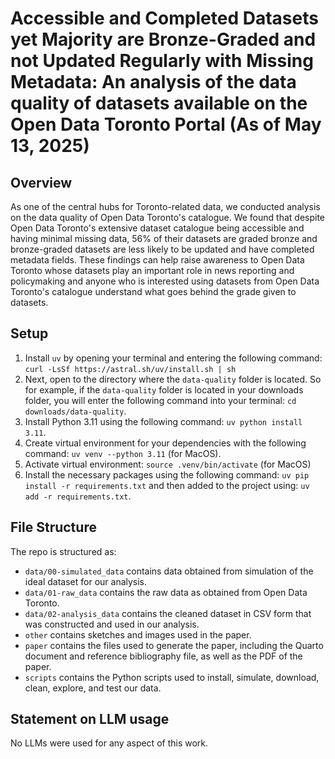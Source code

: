 # Accessible and Completed Datasets yet Majority are Bronze-Graded and not Updated Regularly with Missing Metadata: An analysis of the data quality of datasets available on the Open Data Toronto Portal (As of May 13, 2025)

## Overview
As one of the central hubs for Toronto-related data, we conducted analysis on the data quality of Open Data Toronto's catalogue. We found that despite Open Data Toronto's extensive dataset catalogue being accessible and having minimal missing data, 56% of their datasets are graded bronze and bronze-graded datasets are less likely to be updated and have completed metadata fields. These findings can help raise awareness to Open Data Toronto whose datasets play an important role in news reporting and policymaking and anyone who is interested using datasets from Open Data Toronto's catalogue understand what goes behind the grade given to datasets.

## Setup
1. Install `uv` by opening your terminal and entering the following command: `curl -LsSf https://astral.sh/uv/install.sh | sh`
2. Next, open to the directory where the `data-quality` folder is located. So for example, if the `data-quality` folder is located in your downloads folder, you will enter the following command into your terminal: `cd downloads/data-quality`. 
3. Install Python 3.11 using the following command: `uv python install 3.11`. 
4. Create virtual environment for your dependencies with the following command: `uv venv --python 3.11` (for MacOS).
4. Activate virtual environment: `source .venv/bin/activate` (for MacOS)
5. Install the necessary packages using the following command: `uv pip install -r requirements.txt` and then added to the project using: `uv add -r requirements.txt`. 

## File Structure

The repo is structured as:
-   `data/00-simulated_data` contains data obtained from simulation of the ideal dataset for our analysis.
-   `data/01-raw_data` contains the raw data as obtained from Open Data Toronto.
-   `data/02-analysis_data` contains the cleaned dataset in CSV form that was constructed and used in our analysis.
-   `other` contains sketches and images used in the paper.
-   `paper` contains the files used to generate the paper, including the Quarto document and reference bibliography file, as well as the PDF of the paper. 
-   `scripts` contains the Python scripts used to install, simulate, download, clean, explore, and test our data.

## Statement on LLM usage

No LLMs were used for any aspect of this work.
